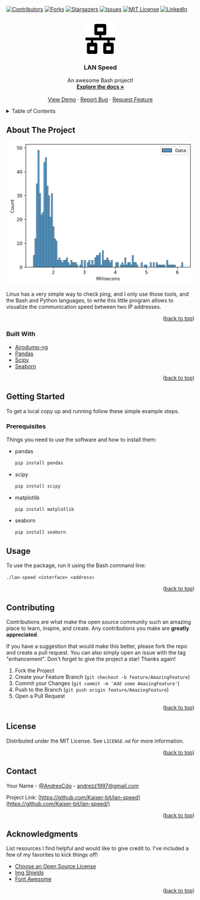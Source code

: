 <div id="top"></div>

[![Contributors][contributors-shield]][contributors-url]
[![Forks][forks-shield]][forks-url]
[![Stargazers][stars-shield]][stars-url]
[![Issues][issues-shield]][issues-url]
[![MIT License][license-shield]][license-url]
[![LinkedIn][linkedin-shield]][linkedin-url]



<!-- PROJECT LOGO -->
<br />
<div align="center">
  <a href="https://github.com/Kaiser-bit/lan-speed">
    <img src="images/logo.svg" alt="Logo" width="80" height="80">
  </a>

  <h3 align="center">LAN Speed</h3>

  <p align="center">
    An awesome Bash project!
    <br />
    <a href="https://github.com/Kaiser-bit/lan-speed"><strong>Explore the docs »</strong></a>
    <br />
    <br />
    <a href="https://github.com/Kaiser-bit/lan-speed">View Demo</a>
    ·
    <a href="https://github.com/Kaiser-bit/lan-speed/issues">Report Bug</a>
    ·
    <a href="https://github.com/Kaiser-bit/lan-speed/issues">Request Feature</a>
  </p>
</div>



<!-- TABLE OF CONTENTS -->
<details>
  <summary>Table of Contents</summary>
  <ol>
    <li>
      <a href="#about-the-project">About The Project</a>
      <ul>
        <li><a href="#built-with">Built With</a></li>
      </ul>
    </li>
    <li>
      <a href="#getting-started">Getting Started</a>
      <ul>
        <li><a href="#prerequisites">Prerequisites</a></li>
      </ul>
    </li>
    <li><a href="#usage">Usage</a></li>
    <li><a href="#contributing">Contributing</a></li>
    <li><a href="#license">License</a></li>
    <li><a href="#contact">Contact</a></li>
    <li><a href="#acknowledgments">Acknowledgments</a></li>
  </ol>
</details>



<!-- ABOUT THE PROJECT -->
## About The Project
<p align="center">
  <img src="images/plot.png" alt="Plot" width="500"/>
</p>

Linux has a very simple way to check ping, and I only use those tools, and the Bash and Python languages, to write this little program allows to visualize the communication speed between two IP addresses.

<p align="right">(<a href="#top">back to top</a>)</p>



### Built With

* [Airodump-ng](https://www.aircrack-ng.org/doku.php?id=airodump-ng/)
* [Pandas](https://pandas.pydata.org/)
* [Scipy](https://www.scipy.org/)
* [Seaborn](https://seaborn.pydata.org/)

<p align="right">(<a href="#top">back to top</a>)</p>



<!-- GETTING STARTED -->
## Getting Started

To get a local copy up and running follow these simple example steps.

### Prerequisites

Things you need to use the software and how to install them:
* pandas
  ```sh
  pip install pandas
  ```
* scipy
  ```sh
  pip install scipy
  ```
* matplotlib
  ```sh
  pip install matplotlib
  ```
* seaborn
  ```sh
  pip install seaborn
  ```

<!-- USAGE EXAMPLES -->
## Usage

To use the package, run it using the Bash command line:

`./lan-speed <interface> <address>`

<p align="right">(<a href="#top">back to top</a>)</p>


<!-- CONTRIBUTING -->
## Contributing

Contributions are what make the open source community such an amazing place to learn, inspire, and create. Any contributions you make are **greatly appreciated**.

If you have a suggestion that would make this better, please fork the repo and create a pull request. You can also simply open an issue with the tag "enhancement".
Don't forget to give the project a star! Thanks again!

1. Fork the Project
2. Create your Feature Branch (`git checkout -b feature/AmazingFeature`)
3. Commit your Changes (`git commit -m 'Add some AmazingFeature'`)
4. Push to the Branch (`git push origin feature/AmazingFeature`)
5. Open a Pull Request

<p align="right">(<a href="#top">back to top</a>)</p>



<!-- LICENSE -->
## License

Distributed under the MIT License. See `LICENSE.md` for more information.

<p align="right">(<a href="#top">back to top</a>)</p>



<!-- CONTACT -->
## Contact

Your Name - [@AndresCdo](https://twitter.com/AndresCdo) - andrezz1997@gmail.com

Project Link: [https://github.com/Kaiser-bit/lan-speed](https://github.com/Kaiser-bit/lan-speed/)

<p align="right">(<a href="#top">back to top</a>)</p>



<!-- ACKNOWLEDGMENTS -->
## Acknowledgments

List resources I find helpful and would like to give credit to. I've included a few of my favorites to kick things off!

* [Choose an Open Source License](https://choosealicense.com)
* [Img Shields](https://shields.io)
* [Font Awesome](https://fontawesome.com)

<p align="right">(<a href="#top">back to top</a>)</p>



<!-- MARKDOWN LINKS & IMAGES -->
<!-- https://www.markdownguide.org/basic-syntax/#reference-style-links -->
[contributors-shield]: https://img.shields.io/github/contributors/Kaiser-bit/lan-speed.svg?style=for-the-badge
[contributors-url]: https://github.com/Kaiser-bit/lan-speed/graphs/contributors
[forks-shield]: https://img.shields.io/github/forks/Kaiser-bit/lan-speed.svg?style=for-the-badge
[forks-url]: https://github.com/Kaiser-bit/lan-speed/network/members
[stars-shield]: https://img.shields.io/github/stars/Kaiser-bit/lan-speed.svg?style=for-the-badge
[stars-url]: https://github.com/Kaiser-bit/lan-speed/stargazers
[issues-shield]: https://img.shields.io/github/issues/Kaiser-bit/lan-speed.svg?style=for-the-badge
[issues-url]: https://github.com/Kaiser-bit/lan-speed/issues
[license-shield]: https://img.shields.io/github/license/Kaiser-bit/lan-speed.svg?style=for-the-badge
[license-url]: https://github.com/Kaiser-bit/lan-speed/blob/master/LICENSE.md
[linkedin-shield]: https://img.shields.io/badge/-LinkedIn-black.svg?style=for-the-badge&logo=linkedin&colorB=555
[linkedin-url]: https://www.linkedin.com/in/andres-felipe-caicedo-utengo-b8b3121ba/
[product-screenshot]: images/plot.png
